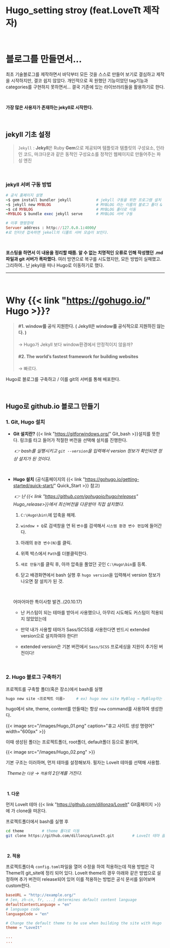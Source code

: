 # Hugo_setting stroy (feat.LoveTt 제작자)


​		

# 블로그를 만들면서...

최초 기술블로그를 제작하면서 바닥부터 모든 것을 스스로 만들어 보기로 결심하고 제작을 시작하지만, 결코 쉽지 않았다. 개인적으로 꼭 원했던 기능이었던 tag기능과 categories를 구현하지 못하면서... 결국 기존에 있는 라이브러리들을 활용하기로 한다. 

​	

**가장 많은 사용자가 존재하는 jekyll로 시작한다.**

​	

## jekyll 기초 설정

> `Jekyll` : **Jekyll**은 Ruby **Gem**으로 제공되며 템플릿과 템플릿의 구성요소, 인라인 코드, 마크다운과 같은 동적인 구성요소를 정적인 웹페이지로 만들어주는 파싱 엔진

​	

### jekyll 서버 구동 방법

```ruby
# 공식 홈페이지 설명
~$ gem install bundler jekyll			# jekyll 구동을 위한 프로그램 설치
~$ jekyll new MYBLOG					# MYBLOG 라는 이름의 블로그 폴더 & 기초틀 생성 
~$ cd MYBLOG							# MYBLOG 폴더로 이동
~MYBLOG $ bundle exec jekyll serve		# MYBLOG 서버 구동

# 이후 명령창에
Servuer address : http://127.0.0.1:4000/
#로 인터넷 접속하면 jekell의 디폴트 서버 모습이 보인다.
```

​	

**포스팅을 하면서 이 내용을 정리할 때쯤. 알 수 없는 치명적인 오류로 인해 작성했던 .md파일과 git 서버가 폭파했다.** 여러 방면으로 복구를 시도했지만, 모든 방법이 실패했고. 그리하여.. 난 jekyll을 떠나 Hugo로 이동하기로 했다.

---

​			



# Why {{< link "https://gohugo.io/" Hugo >}}?

> #### #1. window를 공식 지원한다. ( Jekyll은 window를 공식적으로 지원하진 않는다. )
>
> → Hugo가 Jekyll 보다 window환경에서 안정적이지 않을까?
>
> #### #2. The world’s fastest framework for building websites
>
> → 빠르다. 



Hugo로 블로그를 구축하고 / 이를 git의 서버를 통해 배포한다.

​	

## Hugo로 github.io 블로그 만들기

### 1. Git, Hugo 설치

- **Git 설치란?**   {{< link "https://gitforwindows.org/" Git_bash >}}설치를 뜻한다. 링크를 타고 들어가 적절한 버전을 선택해 설치를 진행한다. 

  ​	*👉 bash를 실행시키고 `git --version`을 입력해서 version 정보가 확인되면 정상 설치가 된 것이다.*

  ​	

- **Hugo 설치** (공식홈페이지의 {{< link "https://gohugo.io/getting-started/quick-start/" Quick_Start >}} 참고)

  ​	*👉 난 {{< link "https://github.com/gohugoio/hugo/releases" Hugo_release>}}에서 최신버전을 다운받아 직접 설치했다.*

  1. `C:\Hugo\bin\`에 압축을 해제.

  2. `window + Q`로 검색창을 연 뒤 `변수`를 검색해서 `시스템 환경 변수 편집`에 들어간다.

  3. 아래의 `환경 변수(N)`를 클릭.

  4. 위쪽 박스에서 `Path`를 더블클릭한다.

  5. `새로 만들기`를 클릭 후, 아까 압축을 풀었던 곳인 `C:\Hugo\bin`를 등록.

  6. 닫고 배경화면에서 bash 실행 후 `hugo version`을 입력해서 version 정보가 나오면 잘 설치가 된 것.

     ​	

  어마어마한 특이사항 발견..(20.10.17)

  + 난 커스텀이 되는 테마를 받아서 사용했으나, 아무리 시도해도 커스텀이 적용되지 않았었는데

  + 만약 내가 사용할 테마가 Sass/SCSS를 사용한다면 반드시 extended version으로 설치하여야 한다!!

  + extended version은 기본 버전에서 `Sass/SCSS` 프로세싱을 지원이 추가된 버전이다!

    ​	

### 2. Hugo 블로그 구축하기

프로젝트를 구축할 폴더(혹은 장소)에서 bash를 실행

```bash
hugo new site <프로젝트 이름>		# ex) hugo new site MyBlog → MyBlog라는 프로젝트 폴더를 생성.
```

hugo에서 site, theme, content를 만들때는 항상 `new` command를 사용하여 생성한다.

{{< image src="/images/Hugo_01.png" caption="휴고 사이트 생성 명령어" width="600px" >}}

이때 생성된 폴더는 프로젝트폴더, root폴더, default폴더 등으로 불리며,

{{< image src="/images/Hugo_02.png" >}}

기본 구조는 이러하며, 먼저 테마를 설정해보자. 필자는 LoveIt 테마를 선택해 사용함.

​	*Theme는 `다운` →  `적용`의 2단계를 거친다.*

​	

​	**1. 다운**

먼저 LoveIt 테마 {{< link "https://github.com/dillonzq/LoveIt" Git홈페이지 >}}에 가 clone을 떠온다.

프로젝트폴더에서 bash를 실행 후 

```bash
cd theme		# theme 폴더로 이동
git clone https://github.com/dillonzq/LoveIt.git		# LoveIt 테마 클론(다운)
```

​	

​	**2. 적용**

프로젝트폴더속 `config.toml`파일을 열어 수정을 하여 적용하는데 적용 방법은 각 Theme의 git_site에 정리 되어 있다.  LoveIt theme의 경우 아래와 같은 방법으로 설정하며 추가 버전이 release되어 있어 이를 적용하는 방법은 공식 문서를 읽어보며 custom한다. 

```config.toml
baseURL = "http://example.org/"
# [en, zh-cn, fr, ...] determines default content language
defaultContentLanguage = "en"
# language code
languageCode = "en"

# Change the default theme to be use when building the site with Hugo
theme = "LoveIt"

...
...
```


